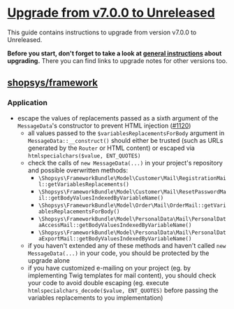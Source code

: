 # [Upgrade from v7.0.0 to Unreleased]

This guide contains instructions to upgrade from version v7.0.0 to Unreleased.

**Before you start, don't forget to take a look at [general instructions](/UPGRADE.md) about upgrading.**
There you can find links to upgrade notes for other versions too.

## [shopsys/framework]

### Application
- escape the values of replacements passed as a sixth argument of the `MessageData`'s constructor to prevent HTML injection ([#1120](https://github.com/shopsys/shopsys/pull/1120))
    - all values passed to the `$variablesReplacementsForBody` argument in `MessageData::__construct()` should either be trusted (such as URLs generated by the `Router` or HTML content) or escaped via `htmlspecialchars($value, ENT_QUOTES)`
    - check the calls of `new MessageData(...)` in your project's repository and possible overwritten methods:
        - `\Shopsys\FrameworkBundle\Model\Customer\Mail\RegistrationMail::getVariablesReplacements()`
        - `\Shopsys\FrameworkBundle\Model\Customer\Mail\ResetPasswordMail::getBodyValuesIndexedByVariableName()`
        - `\Shopsys\FrameworkBundle\Model\Order\Mail\OrderMail::getVariablesReplacementsForBody()`
        - `\Shopsys\FrameworkBundle\Model\PersonalData\Mail\PersonalDataAccessMail::getBodyValuesIndexedByVariableName()`
        - `\Shopsys\FrameworkBundle\Model\PersonalData\Mail\PersonalDataExportMail::getBodyValuesIndexedByVariableName()`
    - if you haven't extended any of these methods and haven't called `new MessageData(...)` in your code, you should be protected by the upgrade alone
    - if you have customized e-mailing on your project (eg. by implementing Twig templates for mail content), you should check your code to avoid double escaping (eg. execute `htmlspecialchars_decode($value, ENT_QUOTES)` before passing the variables replacements to you implementation)

[shopsys/framework]: https://github.com/shopsys/framework
[Upgrade from v7.0.0 to Unreleased]: https://github.com/shopsys/shopsys/compare/v7.0.0...7.0
